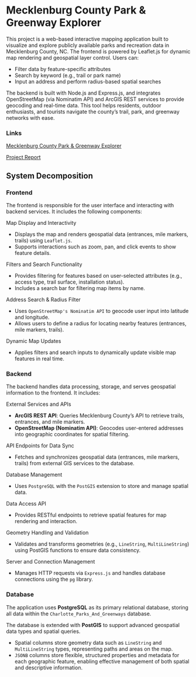 <h1>Mecklenburg County Park & Greenway Explorer</h1>
This project is a web-based interactive mapping application built to visualize and explore publicly available parks and recreation data in Mecklenburg County, NC. The frontend is powered by Leaflet.js for dynamic map rendering and geospatial layer control. Users can:
<ul>
  <li>Filter data by feature-specific attributes</li>
  <li>Search by keyword (e.g., trail or park name)</li>
  <li>Input an address and perform radius-based spatial searches</li>
</ul>


The backend is built with Node.js and Express.js, and integrates OpenStreetMap (via Nominatim API) and ArcGIS REST services to provide geocoding and real-time data. This tool helps residents, outdoor enthusiasts, and tourists navigate the county’s trail, park, and greenway networks with ease.

<h3>Links</h3>

[Mecklenburg County Park & Greenway Explorer](http://159.65.190.244:3000/)

[Project Report](https://docs.google.com/document/d/1vkGTQSkREv0tr_6T0A1uZsOoI6HYsVyL/edit?usp=sharing&ouid=112011954964715598772&rtpof=true&sd=true)



<h2>System Decomposition</h2>

<h3>Frontend</h3>
<p>The frontend is responsible for the user interface and interacting with backend services. It includes the following components:</p>

Map Display and Interactivity
<ul>
  <li>Displays the map and renders geospatial data (entrances, mile markers, trails) using <code>Leaflet.js</code>.</li>
  <li>Supports interactions such as zoom, pan, and click events to show feature details.</li>
</ul>

Filters and Search Functionality
<ul>
  <li>Provides filtering for features based on user-selected attributes (e.g., access type, trail surface, installation status).</li>
  <li>Includes a search bar for filtering map items by name.</li>
</ul>

Address Search & Radius Filter
<ul>
  <li>Uses <code>OpenStreetMap's Nominatim API</code> to geocode user input into latitude and longitude.</li>
  <li>Allows users to define a radius for locating nearby features (entrances, mile markers, trails).</li>
</ul>

Dynamic Map Updates
<ul>
  <li>Applies filters and search inputs to dynamically update visible map features in real time.</li>
</ul>

<h3>Backend</h3>
<p>The backend handles data processing, storage, and serves geospatial information to the frontend. It includes:</p>

External Services and APIs
<ul>
  <li><strong>ArcGIS REST API</strong>: Queries Mecklenburg County’s API to retrieve trails, entrances, and mile markers.</li>
  <li><strong>OpenStreetMap (Nominatim API)</strong>: Geocodes user-entered addresses into geographic coordinates for spatial filtering.</li>
</ul>

API Endpoints for Data Sync
<ul>
  <li>Fetches and synchronizes geospatial data (entrances, mile markers, trails) from external GIS services to the database.</li>
</ul>

Database Management
<ul>
  <li>Uses <code>PostgreSQL</code> with the <code>PostGIS</code> extension to store and manage spatial data.</li>
</ul>

Data Access API
<ul>
  <li>Provides RESTful endpoints to retrieve spatial features for map rendering and interaction.</li>
</ul>

Geometry Handling and Validation
<ul>
  <li>Validates and transforms geometries (e.g., <code>LineString</code>, <code>MultiLineString</code>) using PostGIS functions to ensure data consistency.</li>
</ul>

Server and Connection Management
<ul>
  <li>Manages HTTP requests via <code>Express.js</code> and handles database connections using the <code>pg</code> library.</li>
</ul>

<h3>Database</h3>
<p>The application uses <strong>PostgreSQL</strong> as its primary relational database, storing all data within the <code>Charlotte_Parks_And_Greenways</code> database.</p>
<p>The database is extended with <strong>PostGIS</strong> to support advanced geospatial data types and spatial queries.</p>
<ul>
  <li>Spatial columns store geometry data such as <code>LineString</code> and <code>MultiLineString</code> types, representing paths and areas on the map.</li>
  <li><code>JSONB</code> columns store flexible, structured properties and metadata for each geographic feature, enabling effective management of both spatial and descriptive information.</li>
</ul>
